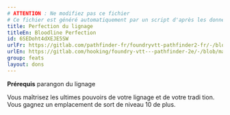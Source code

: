 ```yaml
---
# ATTENTION : Ne modifiez pas ce fichier
# Ce fichier est généré automatiquement par un script d'après les données du module Foundry VTT officiel et de sa traduction
title: Perfection du lignage
titleEn: Bloodline Perfection
id: 6SEDoht4dXEJE5SW
urlFr: https://gitlab.com/pathfinder-fr/foundryvtt-pathfinder2-fr/-/blob/master/data/feats/6SEDoht4dXEJE5SW.htm
urlEn: https://gitlab.com/hooking/foundry-vtt---pathfinder-2e/-/blob/master/packs/data/feats.db/bloodline-perfection.json
group: feats
layout: dons
---
```

**Prérequis** parangon du lignage

Vous maîtrisez les ultimes pouvoirs de votre lignage et de votre tradi tion. Vous gagnez un emplacement de sort de niveau 10 de plus.


